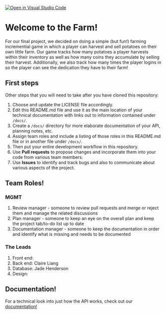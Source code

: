 [![Open in Visual Studio Code](https://classroom.github.com/assets/open-in-vscode-f059dc9a6f8d3a56e377f745f24479a46679e63a5d9fe6f495e02850cd0d8118.svg)](https://classroom.github.com/online_ide?assignment_repo_id=6243069&assignment_repo_type=AssignmentRepo)
# Welcome to the Farm!

For our final project, we decided on doing a simple (but fun!) farming incremential game in which a player can harvest and sell potatoes on their own little farm. Our game tracks how many potatoes a player harvests within their inventory as well as how many coins they accumulate by selling their harvest. Additionally, we also track how many times the player logins in so the player can see the dedication they have to their farm! 

## First steps

Other steps that you will need to take after you have cloned this repository:

1. Choose and update the LICENSE file accordingly. 
2. Edit this README.md file and use it as the main location of your technical documentation with links out to information contained under `/docs/`.
3. Create a `/docs/` directory for more elaborate documentation of your API, planning notes, etc.
7. Assign team roles and include a listing of those roles in this README.md file or in another file under `/docs/`.
8. Then put your entire development workflow in this repository.
9. Use **Pull requests** to propose changes and incorporate them into your code from various team members. 
10. Use **Issues** to identify and track bugs and also to communicate about various aspects of the project.

## Team Roles!

### MGMT
1. Review manager - someone to review pull requests and merge or reject them and manage the related discussions
2. Plan manager - someone to keep an eye on the overall plan and keep the project tab/to-do list up to date
3. Documentation manager - someone to keep the documentation in order and identify what is missing and needs to be documented

### The Leads
1. Front end:  
2. Back end: Claire Liang
3. Database: Jade Henderson
4. Design: 

## Documentation! 

For a technical look into just how the API works, check out our [documentation!](docs/documentation.md)
